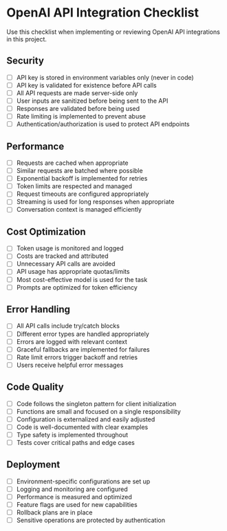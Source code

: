 # OpenAI API Integration Checklist

Use this checklist when implementing or reviewing OpenAI API integrations in this project.

## Security

- [ ] API key is stored in environment variables only (never in code)
- [ ] API key is validated for existence before API calls
- [ ] All API requests are made server-side only
- [ ] User inputs are sanitized before being sent to the API
- [ ] Responses are validated before being used
- [ ] Rate limiting is implemented to prevent abuse
- [ ] Authentication/authorization is used to protect API endpoints

## Performance

- [ ] Requests are cached when appropriate
- [ ] Similar requests are batched where possible
- [ ] Exponential backoff is implemented for retries
- [ ] Token limits are respected and managed
- [ ] Request timeouts are configured appropriately
- [ ] Streaming is used for long responses when appropriate
- [ ] Conversation context is managed efficiently

## Cost Optimization

- [ ] Token usage is monitored and logged
- [ ] Costs are tracked and attributed
- [ ] Unnecessary API calls are avoided
- [ ] API usage has appropriate quotas/limits
- [ ] Most cost-effective model is used for the task
- [ ] Prompts are optimized for token efficiency

## Error Handling

- [ ] All API calls include try/catch blocks
- [ ] Different error types are handled appropriately
- [ ] Errors are logged with relevant context
- [ ] Graceful fallbacks are implemented for failures
- [ ] Rate limit errors trigger backoff and retries
- [ ] Users receive helpful error messages

## Code Quality

- [ ] Code follows the singleton pattern for client initialization
- [ ] Functions are small and focused on a single responsibility
- [ ] Configuration is externalized and easily adjusted
- [ ] Code is well-documented with clear examples
- [ ] Type safety is implemented throughout
- [ ] Tests cover critical paths and edge cases

## Deployment

- [ ] Environment-specific configurations are set up
- [ ] Logging and monitoring are configured
- [ ] Performance is measured and optimized
- [ ] Feature flags are used for new capabilities
- [ ] Rollback plans are in place
- [ ] Sensitive operations are protected by authentication 